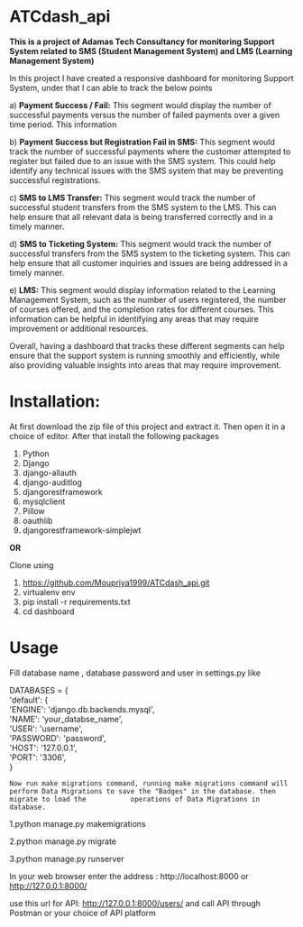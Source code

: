 # ATCdash_api

<b> This is a project of Adamas Tech Consultancy for monitoring Support System related to SMS (Student Management System) and LMS (Learning Management System)</b>

In this project I have created a responsive dashboard for monitoring Support System, under that I can able to track the below points 

a) <b> Payment Success / Fail:</b> This segment would display the number of successful payments versus the number of failed payments over a given time period. This information
   
b) <b>Payment Success but Registration Fail in SMS:</b> This segment would track the number of successful payments where the customer attempted to register but failed 
   due to an issue with the SMS system. This could help identify any technical issues with the SMS system that may be preventing successful registrations.

c) <b>SMS to LMS Transfer:</b> This segment would track the number of successful student transfers from the SMS system to the LMS. This can help ensure that all 
   relevant data is being transferred correctly and in a timely manner.

d) <b>SMS to Ticketing System:</b> This segment would track the number of successful transfers from the SMS system to the ticketing system. This can help ensure that
   all customer inquiries and issues are being addressed in a timely manner.

e) <b>LMS:</b> This segment would display information related to the Learning Management System, such as the number of users registered, the number of courses offered,
   and the completion rates for different courses. This information can be helpful in identifying any areas that may require improvement or additional resources.

Overall, having a dashboard that tracks these different segments can help ensure that the support system is running smoothly and efficiently, while also providing valuable insights into areas that may require improvement.


# <b>Installation</b>:

 At first download the zip file of this project and extract it. Then open it in a choice of editor. After that install the following packages

  1. Python
  2. Django
  3. django-allauth
  4. django-auditlog
  5. djangorestframework
  6. mysqlclient
  7. Pillow
  8. oauthlib
  9. djangorestframework-simplejwt
  
 <b>OR</b>
 
 Clone using
 1. https://github.com/Moupriya1999/ATCdash_api.git
 2. virtualenv env
 3. pip install -r requirements.txt
 4. cd dashboard
 
 # <b>Usage</b>
   Fill database name , database password and user in settings.py like
   
   
DATABASES = {<br>
    'default': {<br>
        'ENGINE': 'django.db.backends.mysql',<br>
        'NAME': 'your_databse_name',<br>
        'USER': 'username',<br>
        'PASSWORD': 'password',<br>
        'HOST': '127.0.0.1',<br>
        'PORT': '3306',<br>
    }
    
    Now run make migrations command, running make migrations command will perform Data Migrations to save the "Badges" in the database. then migrate to load the           operations of Data Migrations in database.
    
   1.python manage.py makemigrations

   2.python manage.py migrate

   3.python manage.py runserver
   
   In your web browser enter the address : http://localhost:8000 or http://127.0.0.1:8000/ 
   
   use this url for API: http://127.0.0.1:8000/users/  and call API through Postman or your choice of API platform

